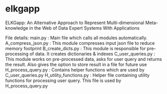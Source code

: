 # elkgapp
ELKGapp: An Alternative Approach to Represent Multi-dimensional Meta-knowledge in the Web of Data Expert Systems With Applications

File details:
main.py : Main file which calls all modules automatically.
A_compress_json.py : This module compresses input json file to reduce memory footprint
B_create_dicts.py : This module is responsible for pre-processing of data. It creates dictionaries & indexes
C_user_queries.py : This module works on pre-processed data, asks for user query and returns the result. Also gives the option to store result in a file for future use
H_process_query.py : Contains helper functions which are used by C_user_queries.py
H_utility_functions.py : Helper file containing utility functions for processing user query. This file is used by H_process_query.py
